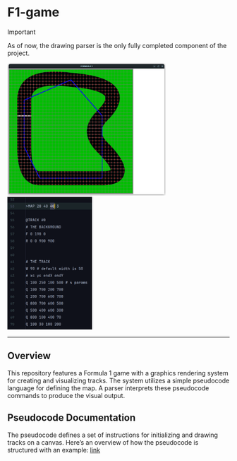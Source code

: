 # F1-game

> [!IMPORTANT]
> As of now, the drawing parser is the only fully completed component of the project.

<p float="left">
  <img src="https://github.com/YounesRabeh/Formula1/blob/d272d7584ad3c377e041de8829abdffb075cb865/github/img/MapPreview.png" height="300px" />
  <img src="https://github.com/YounesRabeh/Formula1/blob/d272d7584ad3c377e041de8829abdffb075cb865/github/img/MapPseudocode.png" height="300px" />
</p>

---

## Overview

This repository features a Formula 1 game with a graphics rendering system for creating and visualizing tracks. The system utilizes a simple pseudocode language for defining the map. A parser interprets these pseudocode commands to produce the visual output.

## Pseudocode Documentation

The pseudocode defines a set of instructions for initializing and drawing tracks on a canvas.
Here’s an overview of how the pseudocode is structured with an example: [link](https://github.com/YounesRabeh/Formula1/blob/5e109b40ff265a105488068bca2ba26d75febe97/github/doc/pseudocode.html)
